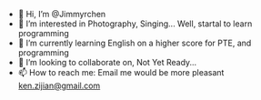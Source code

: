 - 👋 Hi, I’m @Jimmyrchen
- 👀 I’m interested in Photography, Singing... Well, startal to learn programming
- 🌱 I’m currently learning English on a higher score for PTE, and programming
- 💞️ I’m looking to collaborate on, Not Yet Ready...
- 📫 How to reach me: Email me would be more pleasant ken.zijian@gmail.com

<!---
Jimmyrchen/Jimmyrchen is a ✨ special ✨ repository because its `README.md` (this file) appears on your GitHub profile.
You can click the Preview link to take a look at your changes.
--->
